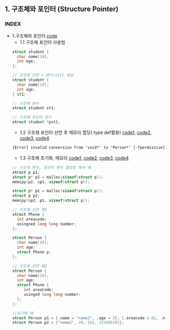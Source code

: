 ## 1. 구조체와 포인터 (Structure Pointer)
### INDEX
* 1.구조체와 포인터 [code](https://github.com/csbyun-data/C-Pro/blob/main/chap02/Structure_and_Pointer/struct_pointer1.c)
    * 1.1 구조체 포인터 사용법
    ```c
    struct student {
      char name[10];
      int age;
    };

    // 구조체 선언 + 변수(st1) 생성
    struct student {
      char name[10];
      int age;
    } st1;

    // 구조체 변수
    struct student st1;

    // 구조체 포인터 변수
    struct student *pst1;
    ```
    * 1.2 구조체 포인터 선언 후 메모리 할당( type def활용) [code1](https://github.com/csbyun-data/C-Pro/blob/main/chap02/Structure_and_Pointer/struct_pointer2.c), [code2](https://github.com/csbyun-data/C-Pro/blob/main/chap02/Structure_and_Pointer/struct_pointer3.c), [code3](https://github.com/csbyun-data/C-Pro/blob/main/chap02/Structure_and_Pointer/struct_pointer4.c), [code4](https://github.com/csbyun-data/C-Pro/blob/main/chap02/Structure_and_Pointer/struct_pointer5.c)
    ```txt
    [Error] invalid conversion from 'void*' to 'Person*' [-fpermissive] 수정
    ```
    * 1.3 구조체 초기화, 메모리 [code1](), [code2](), [code3](), [code4]()
    ```c
    // 구조체 변수, 포인터 변수 할당및 복사 예
    struct p p1;
    struct p* p2 = malloc(sizeof(struct p));
    memcpy(p2, &p1, sizeof(struct p));

    struct p* p1 = malloc(sizeof(struct p));
    struct p p2;
    memcpy(&p2, p1, sizeof(struct p));
    ```
    ```c
    // 구조체 선언 예1 
   struct Phone {
      int areacode;
      usingned long long number;
   };
   
   struct Person {
      char name[20];
      int age;
      struct Phone p;
   };
   
   // 구조체 선언 예2
   struct Person {
      char name[20];
      int age;
      struct Phone {
         int areaCode;
         usinged long long number;
      };
   };
   
   //초기화 예
   struct Person p1 = {.name = "name1", .age = 25, {.areacode = 82, .number = 12345678}};
   struct Person p2 = {"name2", 20, {82, 12345678}};
    ```

    
    
  
